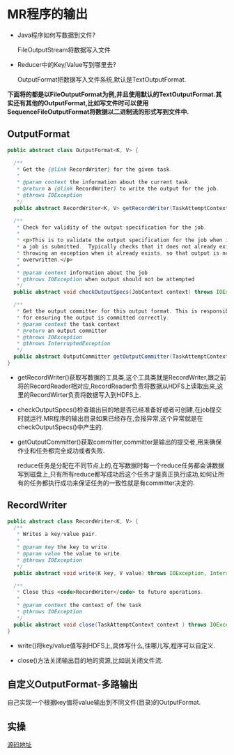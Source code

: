 # MR程序的输出

- Java程序如何写数据到文件?

    FileOutputStream将数据写入文件

- Reducer中的Key/Value写到哪里去?

    OutputFormat把数据写入文件系统,默认是TextOutputFormat.

**下面将的都是以FileOutputFormat为例,并且使用默认的TextOutputFormat.其实还有其他的OutputFormat,比如写文件时可以使用SequenceFileOutputFormat将数据以二进制流的形式写到文件中.**

## OutputFormat

```java
public abstract class OutputFormat<K, V> {

  /** 
   * Get the {@link RecordWriter} for the given task.
   *
   * @param context the information about the current task.
   * @return a {@link RecordWriter} to write the output for the job.
   * @throws IOException
   */
  public abstract RecordWriter<K, V> getRecordWriter(TaskAttemptContext context) throws IOException, InterruptedException;

  /** 
   * Check for validity of the output-specification for the job.
   *  
   * <p>This is to validate the output specification for the job when it is
   * a job is submitted.  Typically checks that it does not already exist,
   * throwing an exception when it already exists, so that output is not
   * overwritten.</p>
   *
   * @param context information about the job
   * @throws IOException when output should not be attempted
   */
  public abstract void checkOutputSpecs(JobContext context) throws IOException, InterruptedException;

  /**
   * Get the output committer for this output format. This is responsible
   * for ensuring the output is committed correctly.
   * @param context the task context
   * @return an output committer
   * @throws IOException
   * @throws InterruptedException
   */
  public abstract OutputCommitter getOutputCommitter(TaskAttemptContext context ) throws IOException, InterruptedException;
}
```

- getRecordWriter()获取写数据的工具类,这个工具类就是RecordWriter,跟之前将的RecordReader相对应,RecordReader负责将数据从HDFS上读取出来,这里的RecordWirter负责将数据写入到HDFS上.

- checkOutputSpecs()检查输出目的地是否已经准备好或者可创建,在job提交时就运行.MR程序的输出目录如果已经存在,会报异常,这个异常就是在checkOutputSpecs()中产生的.

- getOutputCommitter()获取committer,committer是输出的提交者,用来确保作业和任务都完全成功或者失败.

    reduce任务是分配在不同节点上的,在写数据时每一个reduce任务都会讲数据写到磁盘上,只有所有reduce都写成功后这个任务才是真正执行成功,如何让所有的任务都执行成功来保证任务的一致性就是有committer决定的.


## RecordWriter

```java
public abstract class RecordWriter<K, V> {
  /** 
   * Writes a key/value pair.
   *
   * @param key the key to write.
   * @param value the value to write.
   * @throws IOException
   */      
  public abstract void write(K key, V value) throws IOException, InterruptedException;

  /** 
   * Close this <code>RecordWriter</code> to future operations.
   * 
   * @param context the context of the task
   * @throws IOException
   */ 
  public abstract void close(TaskAttemptContext context ) throws IOException, InterruptedException;
}
```

- write()将key/value值写到HDFS上,具体写什么,往哪儿写,程序可以自定义.

- close()方法关闭输出目的地的资源,比如说关闭文件流.


## 自定义OutputFormat-多路输出

自己实现一个根据key值将value输出到不同文件(目录)的OutputFormat.

## 实操

[源码地址]()